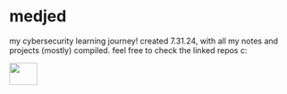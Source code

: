 # medjed

my cybersecurity learning journey! 
created 7.31.24, with all my notes and projects (mostly) compiled. 
feel free to check the linked repos c:

<img src="https://64.media.tumblr.com/10d3418aa31dcdc6ea52efcd85bd3f65/tumblr_ostusm8BJf1snj2byo3_250.png" width="50" height="40">
